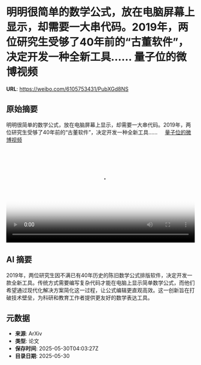 # 明明很简单的数学公式，放在电脑屏幕上显示，却需要一大串代码。2019年，两位研究生受够了40年前的“古董软件”，决定开发一种全新工具…… 量子位的微博视频

**URL**: https://weibo.com/6105753431/PubXGd8NS

## 原始摘要

明明很简单的数学公式，放在电脑屏幕上显示，却需要一大串代码。2019年，两位研究生受够了40年前的“古董软件”，决定开发一种全新工具…… <a href="https://video.weibo.com/show?fid=1034:5171956975337536" data-hide=""><span class="url-icon"><img style="width: 1rem;height: 1rem" src="https://h5.sinaimg.cn/upload/2015/09/25/3/timeline_card_small_video_default.png" referrerpolicy="no-referrer"></span><span class="surl-text">量子位的微博视频</span></a> <br clear="both"><div style="clear: both"></div><video controls="controls" poster="https://tvax2.sinaimg.cn/orj480/006Fd7o3ly1i1xc67q45oj31hc0u04le.jpg" style="width: 100%"><source src="https://f.video.weibocdn.com/u0/WN5p9zl5gx08oE1G4kys01041202ISOq0E010.mp4?label=mp4_720p&amp;template=1280x720.25.0&amp;ori=0&amp;ps=1CwnkDw1GXwCQx&amp;Expires=1748581214&amp;ssig=gMjlohT1Ds&amp;KID=unistore,video"><source src="https://f.video.weibocdn.com/u0/rn6hz2SRgx08oE1FcxvG01041201rgAn0E010.mp4?label=mp4_hd&amp;template=852x480.25.0&amp;ori=0&amp;ps=1CwnkDw1GXwCQx&amp;Expires=1748581214&amp;ssig=jGYbSD%2B1ml&amp;KID=unistore,video"><source src="https://f.video.weibocdn.com/u0/ca43AjwDgx08oE1EJeE001041200Wz0d0E010.mp4?label=mp4_ld&amp;template=640x360.25.0&amp;ori=0&amp;ps=1CwnkDw1GXwCQx&amp;Expires=1748581214&amp;ssig=yOy186HM6n&amp;KID=unistore,video"><p>视频无法显示，请前往<a href="https://video.weibo.com/show?fid=1034%3A5171956975337536" target="_blank" rel="noopener noreferrer">微博视频</a>观看。</p></video>

## AI 摘要

2019年，两位研究生因不满已有40年历史的陈旧数学公式排版软件，决定开发一款全新工具。传统方式需要编写复杂代码才能在电脑上显示简单数学公式，而他们希望通过现代化解决方案简化这一过程，让公式编辑更直观高效。这一创新旨在打破技术壁垒，为科研和教育工作者提供更友好的数学表达工具。

## 元数据

- **来源**: ArXiv
- **类型**: 论文
- **保存时间**: 2025-05-30T04:03:27Z
- **目录日期**: 2025-05-30
